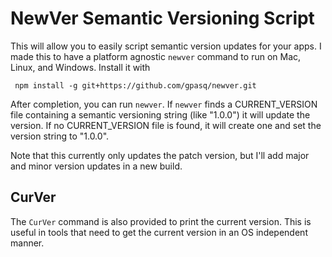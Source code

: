 # NewVer Semantic Versioning Script
This will allow you to easily script semantic version updates for your apps.  I made this to have a platform agnostic `newver` command to run on Mac, Linux, and Windows.  Install it with 

``` npm install -g git+https://github.com/gpasq/newver.git```

After completion, you can run `newver`.  If `newver` finds a CURRENT_VERSION file containing
a semantic versioning string (like "1.0.0") it will update the version.  If no CURRENT_VERSION
file is found, it will create one and set the version string to "1.0.0".

Note that this currently only updates the patch version, but I'll add major and minor
version updates in a new build.

## CurVer
The `CurVer` command is also provided to print the current version.  This is useful in tools that 
need to get the current version in an OS independent manner.

